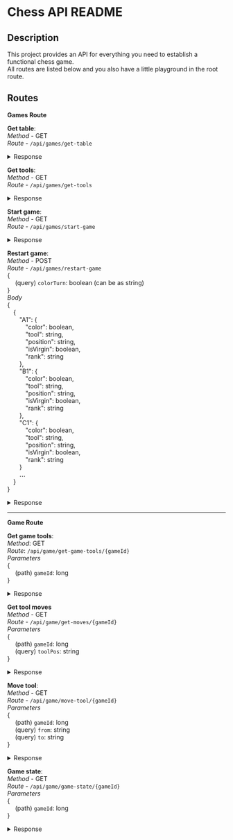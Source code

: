 # Chess API README

## Description

This project provides an API for everything you need to establish a functional chess game. <br />
All routes are listed below and you also have a little playground in the root route.

## Routes

**Games Route**

**Get table**:  
_Method_ - GET  
_Route_ - `/api/games/get-table`<br />

<details>
<summary>Response</summary><br />
{<br />
&emsp;[<br />
&emsp;&emsp;["A1", "A2", "A3", "A4", "A5", "A6", "A7", "A8"],<br />
&emsp;&emsp;["B1", "B2", "B3", "B4", "B5", "B6", "B7", "B8"],<br />
&emsp;&emsp;["C1", "C2", "C3", "C4", "C5", "C6", "C7", "C8"],<br />
&emsp;&emsp;["D1", "D2", "D3", "D4", "D5", "D6", "D7", "D8"],<br />
&emsp;&emsp;["E1", "E2", "E3", "E4", "E5", "E6", "E7", "E8"],<br />
&emsp;&emsp;["F1", "F2", "F3", "F4", "F5", "F6", "F7", "F8"],<br />
&emsp;&emsp;["G1", "G2", "G3", "G4", "G5", "G6", "G7", "G8"],<br />
&emsp;&emsp;["H1", "H2", "H3", "H4", "H5", "H6", "H7", "H8"]<br />
&emsp;]<br />
}
</details>

**Get tools**:  
_Method_ - GET  
_Route_ - `/api/games/get-tools`<br />

<details>
<summary>Response</summary><br />
{<br />
&emsp;{<br />
&emsp;&emsp;"A1": {<br />
&emsp;&emsp;&emsp;"color": boolean,<br />
&emsp;&emsp;&emsp;"tool": string,<br />
&emsp;&emsp;&emsp;"position": string,<br />
&emsp;&emsp;&emsp;"isVirgin": boolean,<br />
&emsp;&emsp;&emsp;"rank": string<br />
&emsp;&emsp;},<br />
&emsp;&emsp;"B1": {<br />
&emsp;&emsp;&emsp;"color": boolean,<br />
&emsp;&emsp;&emsp;"tool": string,<br />
&emsp;&emsp;&emsp;"position": string,<br />
&emsp;&emsp;&emsp;"isVirgin": boolean,<br />
&emsp;&emsp;&emsp;"rank": string<br />
&emsp;&emsp;},<br />
&emsp;&emsp;"C1": {<br />
&emsp;&emsp;&emsp;"color": boolean,<br />
&emsp;&emsp;&emsp;"tool": string,<br />
&emsp;&emsp;&emsp;"position": string,<br />
&emsp;&emsp;&emsp;"isVirgin": boolean,<br />
&emsp;&emsp;&emsp;"rank": string<br />
&emsp;&emsp;}<br />
&emsp;&emsp;<strong>...</strong><br />
&emsp;}<br />
}
</details>

**Start game**:  
_Method_ - GET  
_Route_ - `/api/games/start-game`<br />

<details>
<summary>Response</summary><br />
{<br />
&emsp;{<br />
&emsp;&emsp;"message": string,<br />
&emsp;&emsp;"gameId" : long,<br />
&emsp;&emsp;"colorTurn" : bool,<br />
&emsp;&emsp;"tools" : {<br />
&emsp;&emsp;&emsp;"A1": {<br />
&emsp;&emsp;&emsp;&emsp;"color": boolean,<br />
&emsp;&emsp;&emsp;&emsp;"tool": string,<br />
&emsp;&emsp;&emsp;&emsp;"position": string,<br />
&emsp;&emsp;&emsp;&emsp;"isVirgin": boolean,<br />
&emsp;&emsp;&emsp;&emsp;"rank": string<br />
&emsp;&emsp;&emsp;},<br />
&emsp;&emsp;&emsp;"B1": {<br />
&emsp;&emsp;&emsp;&emsp;"color": boolean,<br />
&emsp;&emsp;&emsp;&emsp;"tool": string,<br />
&emsp;&emsp;&emsp;&emsp;"position": string,<br />
&emsp;&emsp;&emsp;&emsp;"isVirgin": boolean,<br />
&emsp;&emsp;&emsp;&emsp;"rank": string<br />
&emsp;&emsp;&emsp;},<br />
&emsp;&emsp;&emsp;"C1": {<br />
&emsp;&emsp;&emsp;&emsp;"color": boolean,<br />
&emsp;&emsp;&emsp;&emsp;"tool": string,<br />
&emsp;&emsp;&emsp;&emsp;"position": string,<br />
&emsp;&emsp;&emsp;&emsp;"isVirgin": boolean,<br />
&emsp;&emsp;&emsp;&emsp;"rank": string<br />
&emsp;&emsp;&emsp;}<br />
&emsp;&emsp;&emsp;<strong>...</strong><br />
&emsp;&emsp;}<br />
&emsp;}<br />
}
</details>

**Restart game**:  
_Method_ - POST  
_Route_ - `/api/games/restart-game`<br />
{<br />
&emsp; (query) `colorTurn`: boolean (can be as string) <br />
}<br />
_Body_<br />
{<br />
&emsp;{<br />
&emsp;&emsp;"A1": {<br />
&emsp;&emsp;&emsp;"color": boolean,<br />
&emsp;&emsp;&emsp;"tool": string,<br />
&emsp;&emsp;&emsp;"position": string,<br />
&emsp;&emsp;&emsp;"isVirgin": boolean,<br />
&emsp;&emsp;&emsp;"rank": string<br />
&emsp;&emsp;},<br />
&emsp;&emsp;"B1": {<br />
&emsp;&emsp;&emsp;"color": boolean,<br />
&emsp;&emsp;&emsp;"tool": string,<br />
&emsp;&emsp;&emsp;"position": string,<br />
&emsp;&emsp;&emsp;"isVirgin": boolean,<br />
&emsp;&emsp;&emsp;"rank": string<br />
&emsp;&emsp;},<br />
&emsp;&emsp;"C1": {<br />
&emsp;&emsp;&emsp;"color": boolean,<br />
&emsp;&emsp;&emsp;"tool": string,<br />
&emsp;&emsp;&emsp;"position": string,<br />
&emsp;&emsp;&emsp;"isVirgin": boolean,<br />
&emsp;&emsp;&emsp;"rank": string<br />
&emsp;&emsp;}<br />
&emsp;&emsp;<strong>...</strong><br />
&emsp;}<br />
}<br />

<details>
<summary>Response</summary><br />
{<br />
&emsp;{<br />
&emsp;&emsp;"message": string,<br />
&emsp;&emsp;"gameId" : long,<br />
&emsp;&emsp;"colorTurn" : bool,<br />
&emsp;&emsp;"tools" : {<br />
&emsp;&emsp;&emsp;"A1": {<br />
&emsp;&emsp;&emsp;&emsp;"color": boolean,<br />
&emsp;&emsp;&emsp;&emsp;"tool": string,<br />
&emsp;&emsp;&emsp;&emsp;"position": string,<br />
&emsp;&emsp;&emsp;&emsp;"isVirgin": boolean,<br />
&emsp;&emsp;&emsp;&emsp;"rank": string<br />
&emsp;&emsp;&emsp;},<br />
&emsp;&emsp;&emsp;"B1": {<br />
&emsp;&emsp;&emsp;&emsp;"color": boolean,<br />
&emsp;&emsp;&emsp;&emsp;"tool": string,<br />
&emsp;&emsp;&emsp;&emsp;"position": string,<br />
&emsp;&emsp;&emsp;&emsp;"isVirgin": boolean,<br />
&emsp;&emsp;&emsp;&emsp;"rank": string<br />
&emsp;&emsp;&emsp;},<br />
&emsp;&emsp;&emsp;"C1": {<br />
&emsp;&emsp;&emsp;&emsp;"color": boolean,<br />
&emsp;&emsp;&emsp;&emsp;"tool": string,<br />
&emsp;&emsp;&emsp;&emsp;"position": string,<br />
&emsp;&emsp;&emsp;&emsp;"isVirgin": boolean,<br />
&emsp;&emsp;&emsp;&emsp;"rank": string<br />
&emsp;&emsp;&emsp;}<br />
&emsp;&emsp;&emsp;<strong>...</strong><br />
&emsp;&emsp;}<br />
&emsp;}<br />
}
</details>

---

**Game Route**

**Get game tools**:  
_Method_: GET  
_Route_: `/api/game/get-game-tools/{gameId}`<br />
_Parameters_<br />
{<br />
&emsp; (path) `gameId`: long <br />
}<br />

<details>
<summary>Response</summary><br />
{<br />
&emsp;{<br />
&emsp;&emsp;"A1": {<br />
&emsp;&emsp;&emsp;"color": boolean,<br />
&emsp;&emsp;&emsp;"tool": string,<br />
&emsp;&emsp;&emsp;"position": string,<br />
&emsp;&emsp;&emsp;"isVirgin": boolean,<br />
&emsp;&emsp;&emsp;"rank": string<br />
&emsp;&emsp;},<br />
&emsp;&emsp;"B1": {<br />
&emsp;&emsp;&emsp;"color": boolean,<br />
&emsp;&emsp;&emsp;"tool": string,<br />
&emsp;&emsp;&emsp;"position": string,<br />
&emsp;&emsp;&emsp;"isVirgin": boolean,<br />
&emsp;&emsp;&emsp;"rank": string<br />
&emsp;&emsp;},<br />
&emsp;&emsp;"C1": {<br />
&emsp;&emsp;&emsp;"color": boolean,<br />
&emsp;&emsp;&emsp;"tool": string,<br />
&emsp;&emsp;&emsp;"position": string,<br />
&emsp;&emsp;&emsp;"isVirgin": boolean,<br />
&emsp;&emsp;&emsp;"rank": string<br />
&emsp;&emsp;}<br />
&emsp;&emsp;<strong>...</strong><br />
&emsp;}<br />
}
</details>

**Get tool moves**  
_Method_ - GET  
_Route_ - `/api/game/get-moves/{gameId}`<br />
_Parameters_<br />
{<br />
&emsp; (path) `gameId`: long <br />
&emsp; (query) `toolPos`: string <br />
}<br />

<details>
<summary>Response</summary><br />
{<br />
&emsp;{<br />
&emsp;&emsp;"message": string,<br />
&emsp;&emsp;"moves": [<br />
&emsp;&emsp;&emsp;string<br />
&emsp;&emsp;],<br />
&emsp;&emsp;"unallowedMoves": {<br />
&emsp;&emsp;&emsp;"A1": string,<br />
&emsp;&emsp;&emsp;"B1": string,<br />
&emsp;&emsp;&emsp;"C1": string<br />
&emsp;&emsp;&emsp;<strong>...</strong><br />
&emsp;&emsp;}<br />
&emsp;}<br />
}
</details>

**Move tool**:  
_Method_ - GET  
_Route_ - `/api/game/move-tool/{gameId}`<br />
_Parameters_ <br />
{<br />
&emsp; (path) `gameId`: long <br />
&emsp; (query) `from`: string<br />
&emsp; (query) `to`: string<br />
}<br />

<details>
<summary>Response</summary><br />
{<br />
&emsp;{<br />
&emsp;&emsp;"success": boolean<br />
&emsp;&emsp;"message": string,<br />
&emsp;&emsp;"colorTurn" : bool,<br />
&emsp;&emsp;"tools" : {<br />
&emsp;&emsp;&emsp;"A1": {<br />
&emsp;&emsp;&emsp;&emsp;"color": boolean,<br />
&emsp;&emsp;&emsp;&emsp;"tool": string,<br />
&emsp;&emsp;&emsp;&emsp;"position": string,<br />
&emsp;&emsp;&emsp;&emsp;"isVirgin": boolean,<br />
&emsp;&emsp;&emsp;&emsp;"rank": string<br />
&emsp;&emsp;&emsp;},<br />
&emsp;&emsp;&emsp;"B1": {<br />
&emsp;&emsp;&emsp;&emsp;"color": boolean,<br />
&emsp;&emsp;&emsp;&emsp;"tool": string,<br />
&emsp;&emsp;&emsp;&emsp;"position": string,<br />
&emsp;&emsp;&emsp;&emsp;"isVirgin": boolean,<br />
&emsp;&emsp;&emsp;&emsp;"rank": string<br />
&emsp;&emsp;&emsp;},<br />
&emsp;&emsp;&emsp;"C1": {<br />
&emsp;&emsp;&emsp;&emsp;"color": boolean,<br />
&emsp;&emsp;&emsp;&emsp;"tool": string,<br />
&emsp;&emsp;&emsp;&emsp;"position": string,<br />
&emsp;&emsp;&emsp;&emsp;"isVirgin": boolean,<br />
&emsp;&emsp;&emsp;&emsp;"rank": string<br />
&emsp;&emsp;&emsp;}<br />
&emsp;&emsp;&emsp;<strong>...</strong><br />
&emsp;&emsp;}<br />
&emsp;}<br />
}
</details>

**Game state**:  
_Method_ - GET  
_Route_ - `/api/game/game-state/{gameId}`<br />
_Parameters_<br />
{<br />
&emsp; (path) `gameId`: long <br />
}<br />

<details>
<summary>Response</summary><br />
{<br />
&emsp;{<br />
&emsp;&emsp;"gameState": string,<br />
&emsp;&emsp;"kingThreats": string,<br />
&emsp;&emsp;"isChess": bool,<br />
&emsp;&emsp;"isChessmate": bool,<br />
&emsp;&emsp;"unallowedMoves": {<br />
&emsp;&emsp;&emsp;"A1": string,<br />
&emsp;&emsp;&emsp;"B1": string,<br />
&emsp;&emsp;&emsp;"C1": string<br />
&emsp;&emsp;&emsp;<strong>...</strong><br />
&emsp;&emsp;}<br />
&emsp;}<br />
}<br />
</details>
